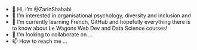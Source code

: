 - 👋 Hi, I’m @ZarinShahabi 
- 👀 I’m interested in organisational psychology, diversity and inclusion and 
- 🌱 I’m currently learning French, GitHub and hopefully everything there is to know about Le Wagons Web Dev and Data Science courses!
- 💞️ I’m looking to collaborate on ...
- 📫 How to reach me ...

<!---
ZarinShahabi/ZarinShahabi is a ✨ special ✨ repository because its `README.md` (this file) appears on your GitHub profile.
You can click the Preview link to take a look at your changes.
--->
